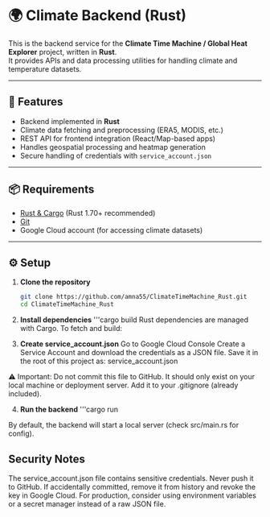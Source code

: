 # 🌍 Climate Backend (Rust)

This is the backend service for the **Climate Time Machine / Global Heat Explorer** project, written in **Rust**.  
It provides APIs and data processing utilities for handling climate and temperature datasets.

---

## 🚀 Features
- Backend implemented in **Rust**
- Climate data fetching and preprocessing (ERA5, MODIS, etc.)
- REST API for frontend integration (React/Map-based apps)
- Handles geospatial processing and heatmap generation
- Secure handling of credentials with `service_account.json`

---

## 📦 Requirements
- [Rust & Cargo](https://www.rust-lang.org/tools/install) (Rust 1.70+ recommended)
- [Git](https://git-scm.com/)
- Google Cloud account (for accessing climate datasets)

---

## ⚙️ Setup

1. **Clone the repository**
   ```bash
   git clone https://github.com/amna55/ClimateTimeMachine_Rust.git
   cd ClimateTimeMachine_Rust
2. **Install dependencies**
   '''cargo build
Rust dependencies are managed with Cargo. To fetch and build:

4. **Create service_account.json**
Go to Google Cloud Console
Create a Service Account and download the credentials as a JSON file.
Save it in the root of this project as:
service_account.json


⚠️ Important: Do not commit this file to GitHub.
It should only exist on your local machine or deployment server.
Add it to your .gitignore (already included).

4. **Run the backend**
'''cargo run

By default, the backend will start a local server (check src/main.rs for config).

## Security Notes

The service_account.json file contains sensitive credentials. Never push it to GitHub.
If accidentally committed, remove it from history and revoke the key in Google Cloud.
For production, consider using environment variables or a secret manager instead of a raw JSON file.

